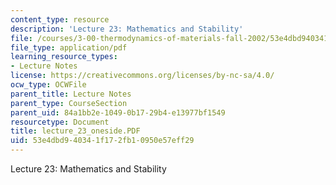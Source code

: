 ```yaml
---
content_type: resource
description: 'Lecture 23: Mathematics and Stability'
file: /courses/3-00-thermodynamics-of-materials-fall-2002/53e4dbd940341f172fb10950e57eff29_lecture_23_oneside.PDF
file_type: application/pdf
learning_resource_types:
- Lecture Notes
license: https://creativecommons.org/licenses/by-nc-sa/4.0/
ocw_type: OCWFile
parent_title: Lecture Notes
parent_type: CourseSection
parent_uid: 84a1bb2e-1049-0b17-29b4-e13977bf1549
resourcetype: Document
title: lecture_23_oneside.PDF
uid: 53e4dbd9-4034-1f17-2fb1-0950e57eff29
---
```

Lecture 23: Mathematics and Stability